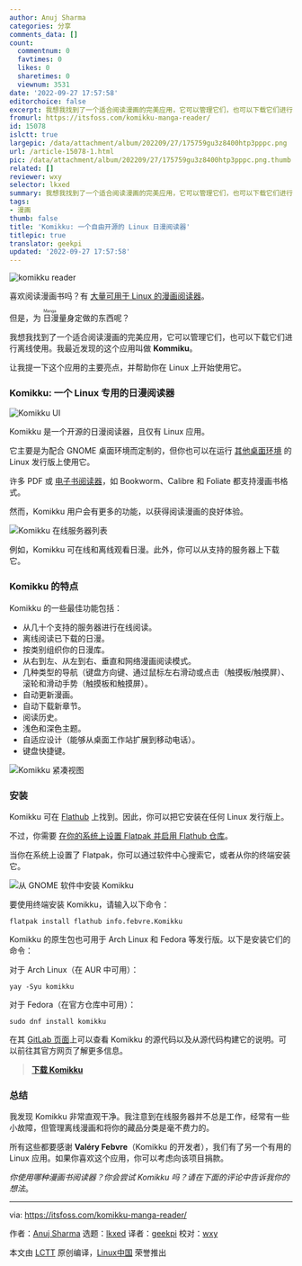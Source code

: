 ```yaml
---
author: Anuj Sharma
categories: 分享
comments_data: []
count:
  commentnum: 0
  favtimes: 0
  likes: 0
  sharetimes: 0
  viewnum: 3531
date: '2022-09-27 17:57:58'
editorchoice: false
excerpt: 我想我找到了一个适合阅读漫画的完美应用，它可以管理它们，也可以下载它们进行离线使用。
fromurl: https://itsfoss.com/komikku-manga-reader/
id: 15078
islctt: true
largepic: /data/attachment/album/202209/27/175759gu3z8400htp3pppc.png
url: /article-15078-1.html
pic: /data/attachment/album/202209/27/175759gu3z8400htp3pppc.png.thumb.jpg
related: []
reviewer: wxy
selector: lkxed
summary: 我想我找到了一个适合阅读漫画的完美应用，它可以管理它们，也可以下载它们进行离线使用。
tags:
- 漫画
thumb: false
title: 'Komikku: 一个自由开源的 Linux 日漫阅读器'
titlepic: true
translator: geekpi
updated: '2022-09-27 17:57:58'
---
```


![komikku reader](/data/attachment/album/202209/27/175759gu3z8400htp3pppc.png)


喜欢阅读漫画书吗？有 [大量可用于 Linux 的漫画阅读器](https://itsfoss.com/best-comic-book-reader-linux/)。


但是，为<ruby> 日漫 <rt>  Manga </rt></ruby>量身定做的东西呢？


我想我找到了一个适合阅读漫画的完美应用，它可以管理它们，也可以下载它们进行离线使用。我最近发现的这个应用叫做 **Kommiku**。


让我提一下这个应用的主要亮点，并帮助你在 Linux 上开始使用它。


### Komikku: 一个 Linux 专用的日漫阅读器


![Komikku UI](/data/attachment/album/202209/27/175759xuq52uat0lbcax9a.png)


Komikku 是一个开源的日漫阅读器，且仅有 Linux 应用。


它主要是为配合 GNOME 桌面环境而定制的，但你也可以在运行 [其他桌面环境](https://itsfoss.com/best-linux-desktop-environments/) 的 Linux 发行版上使用它。


许多 PDF 或 [电子书阅读器](https://itsfoss.com/best-ebook-readers-linux/)，如 Bookworm、Calibre 和 Foliate 都支持漫画书格式。


然而，Komikku 用户会有更多的功能，以获得阅读漫画的良好体验。


![Komikku 在线服务器列表](/data/attachment/album/202209/27/175759ffjz2z2xvfvv8q4i.png)


例如，Komikku 可在线和离线观看日漫。此外，你可以从支持的服务器上下载它。


### Komikku 的特点


Komikku 的一些最佳功能包括：


* 从几十个支持的服务器进行在线阅读。
* 离线阅读已下载的日漫。
* 按类别组织你的日漫库。
* 从右到左、从左到右、垂直和网络漫画阅读模式。
* 几种类型的导航（键盘方向键、通过鼠标左右滑动或点击（触摸板/触摸屏）、滚轮和滑动手势（触摸板和触摸屏）。
* 自动更新漫画。
* 自动下载新章节。
* 阅读历史。
* 浅色和深色主题。
* 自适应设计（能够从桌面工作站扩展到移动电话）。
* 键盘快捷键。


![Komikku 紧凑视图](/data/attachment/album/202209/27/175800i3kdkbtkmmgbusbt.png)


### 安装


Komikku 可在 [Flathub](https://flathub.org/apps/details/info.febvre.Komikku) 上找到。因此，你可以把它安装在任何 Linux 发行版上。


不过，你需要 [在你的系统上设置 Flatpak 并启用 Flathub 仓库](https://itsfoss.com/flatpak-guide/)。


当你在系统上设置了 Flatpak，你可以通过软件中心搜索它，或者从你的终端安装它。


![从 GNOME 软件中安装 Komikku](/data/attachment/album/202209/27/175800ijh8j1eie77t3rcc.png)


要使用终端安装 Komikku，请输入以下命令：



```
flatpak install flathub info.febvre.Komikku

```

Komikku 的原生包也可用于 Arch Linux 和 Fedora 等发行版。以下是安装它们的命令：


对于 Arch Linux（在 AUR 中可用）：



```
yay -Syu komikku

```

对于 Fedora（在官方仓库中可用）：



```
sudo dnf install komikku

```

在其 [GitLab 页面](https://gitlab.com/valos/Komikku)上可以查看 Komikku 的源代码以及从源代码构建它的说明。可以前往其官方网页了解更多信息。



> 
> **[下载 Komikku](https://valos.gitlab.io/Komikku/)**
> 
> 
> 


### 总结


我发现 Komikku 非常直观干净。我注意到在线服务器并不总是工作，经常有一些小故障，但管理离线漫画和将你的藏品分类是毫不费力的。


所有这些都要感谢 **Valéry Febvre**（Komikku 的开发者），我们有了另一个有用的 Linux 应用。如果你喜欢这个应用，你可以考虑向该项目捐款。


*你使用哪种漫画书阅读器？你会尝试 Komikku 吗？请在下面的评论中告诉我你的想法*。




---


via: <https://itsfoss.com/komikku-manga-reader/>


作者：[Anuj Sharma](https://itsfoss.com/author/anuj/) 选题：[lkxed](https://github.com/lkxed) 译者：[geekpi](https://github.com/geekpi) 校对：[wxy](https://github.com/wxy)


本文由 [LCTT](https://github.com/LCTT/TranslateProject) 原创编译，[Linux中国](https://linux.cn/) 荣誉推出